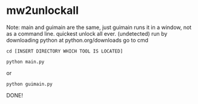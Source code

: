 # mw2unlockall
Note: main and guimain are the same, just guimain runs it in a window, not as a command line.
quickest unlock all ever. (undetected)
run by downloading python at python.org/downloads
go to cmd
```
cd [INSERT DIRECTORY WHICH TOOL IS LOCATED]
```
```
python main.py
```
or 
```  
python guimain.py
```  
DONE!
